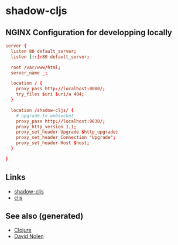 # shadow-cljs


## NGINX Configuration for developping locally

```conf
server {
  listen 80 default_server;
  listen [::]:80 default_server;

  root /var/www/html;
  server_name _;

  location / {
    proxy_pass http://localhost:8080/;
    try_files $uri $uri/a 404;
  }

  location /shadow-cljs/ {
    # upgrade to websocket
    proxy_pass http://localhost:9630/;
    proxy_http_version 1.1;
    proxy_set_header Upgrade $http_upgrade;
    proxy_set_header Connection "Upgrade";
    proxy_set_header Host $host;
  }

}
```


## Links

-   [shadow-cljs](https://shadow-cljs.github.io/docs/UsersGuide.html)
-   [cljs](https://clojurescript.org/)


## See also (generated)

-   [Clojure](../decks/clojure.md)
-   [David Nolen](20200430141609-david_nolen.md)
